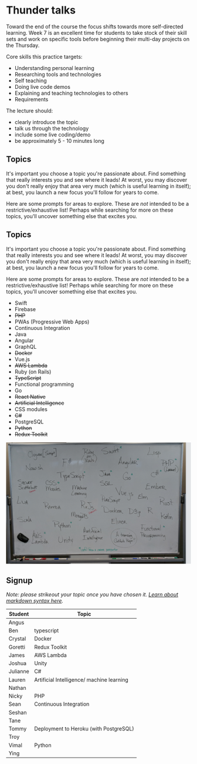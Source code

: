 # Thunder talks

Toward the end of the course the focus shifts towards more self-directed learning. Week 7 is an excellent time for students to take stock of their skill sets and work on specific tools before beginning their multi-day projects on the Thursday.

Core skills this practice targets:

 - Understanding personal learning
 - Researching tools and technologies
 - Self teaching
 - Doing live code demos
 - Explaining and teaching technologies to others
 - Requirements

The lecture should:

 - clearly introduce the topic
 - talk us through the technology
 - include some live coding/demo
 - be approximately 5 - 10 minutes long

## Topics

It's important you choose a topic you're passionate about. Find something that really interests you and see where it leads! At worst, you may discover you don't really enjoy that area very much (which is useful learning in itself); at best, you launch a new focus you'll follow for years to come.

Here are some prompts for areas to explore. These are _not_ intended to be a restrictive/exhaustive list! Perhaps while searching for more on these topics, you'll uncover something else that excites you.

## Topics

It's important you choose a topic you're passionate about. Find something that really interests you and see where it leads! At worst, you may discover you don't really enjoy that area very much (which is useful learning in itself); at best, you launch a new focus you'll follow for years to come.

Here are some prompts for areas to explore. These are _not_ intended to be a restrictive/exhaustive list! Perhaps while searching for more on these topics, you'll uncover something else that excites you.

- Swift
- Firebase
- ~~PHP~~
- PWAs (Progressive Web Apps)
- Continuous Integration
- Java
- Angular
- GraphQL
- ~~Docker~~
- Vue.js
- ~~AWS Lambda~~
- Ruby (on Rails)
- ~~TypeScript~~
- Functional programming
- Go
- ~~React Native~~
- ~~Artificial Intelligence~~
- CSS modules
- ~~C#~~
- PostgreSQL 
- ~~Python~~
- ~~Redux Toolkit~~

![](more-topic-prompts.png)


## Signup

*Note: please strikeout your topic once you have chosen it. [Learn about markdown syntax here](https://github.com/adam-p/markdown-here/wiki/Markdown-Cheatsheet#emphasis).*

Student    | Topic
-----------|-------------------
| Angus    |                  |      
| Ben      |      typescript  |                                        
| Crystal  |    Docker              |                    
| Goretti  |Redux Toolkit     |                    
| James    | AWS Lambda       |                    
| Joshua   |Unity                  |                    
| Julianne |    C#            |                    
| Lauren   |Artificial Intelligence/ machine learning|                   
| Nathan   |                  |                    
| Nicky    |      PHP         |                  
| Sean     |Continuous Integration|                  
| Seshan   |                  |                  
| Tane     |                  |                  
| Tommy    | Deployment to Heroku (with PostgreSQL) |                  
| Troy     |                  |                 
| Vimal    |    Python        |                 
| Ying     |                  |                 

